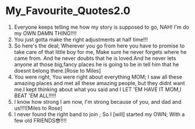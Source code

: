 # My_Favourite_Quotes2.0
1) Everyone keeps telling me how my story is supposed to go, NAH! I'm do my OWN DAMN THING!!!!
2) You just gotta make the right adjustments at half time!!!
3) So here's the deal; Wherever you go from here you have to promise to take care of that little boy for me, Make sure he never forgets where he came from. And he never doubts that he is loved.And he never lets anyone at those big,fancy places he is going to be in tell him that he doesnt belong there.[Rose to Miles]
4) You were right, You were right about everything MOM; I saw all these amazing places and met all these amazing people, but they didnt want me.I kept thinking about what you said and I LET 'EM HAVE IT MOM,I BEAT 'EM ALL!!!!!
5) I know how strong I am now, I'm strong because of you, and dad and us!!!![Miles to Rose]
6) I never found the right band to join ; So I [will] started my OWN; With a few old FRIENDS😎!!!! 
